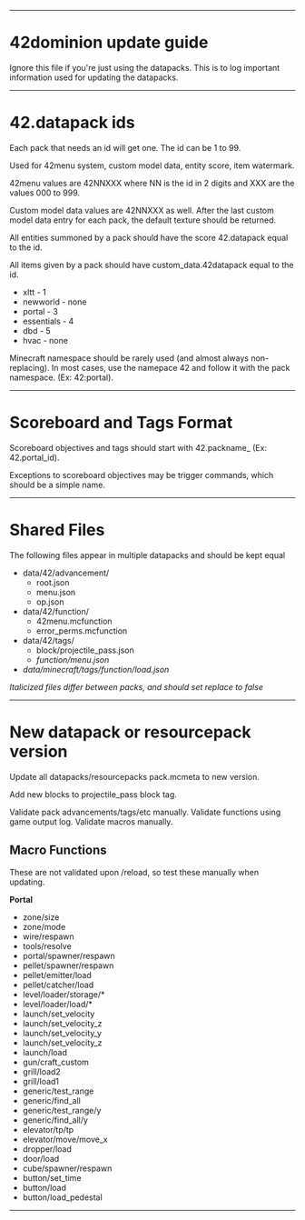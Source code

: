 ------------------------------------------------------------------------------------

# 42dominion update guide

Ignore this file if you're just using the datapacks.
This is to log important information used for updating the datapacks.

------------------------------------------------------------------------------------

# 42.datapack ids

Each pack that needs an id will get one. The id can be 1 to 99.

Used for 42menu system, custom model data, entity score, item watermark.

42menu values are 42NNXXX where NN is the id in 2 digits and XXX are the values 000 to 999.

Custom model data values are 42NNXXX as well. After the last custom model data entry for each pack,
the default texture should be returned.

All entities summoned by a pack should have the score 42.datapack equal to the id.

All items given by a pack should have custom_data.42datapack equal to the id.

+ xltt - 1
+ newworld - none
+ portal - 3
+ essentials - 4
+ dbd - 5
+ hvac - none

Minecraft namespace should be rarely used (and almost always non-replacing).
In most cases, use the namepace 42 and follow it with the pack namespace. (Ex: 42:portal).

------------------------------------------------------------------------------------

# Scoreboard and Tags Format

Scoreboard objectives and tags should start with 42.packname_ (Ex: 42.portal_id).

Exceptions to scoreboard objectives may be trigger commands, which should be a simple name.

------------------------------------------------------------------------------------

# Shared Files

The following files appear in multiple datapacks and should be kept equal

+ data/42/advancement/
    + root.json
    + menu.json
    + op.json
+ data/42/function/
    + 42menu.mcfunction
    + error_perms.mcfunction
+ data/42/tags/
    + block/projectile_pass.json
    + *function/menu.json*
+ *data/minecraft/tags/function/load.json*

*Italicized files differ between packs, and should set replace to false*

------------------------------------------------------------------------------------

# New datapack or resourcepack version

Update all datapacks/resourcepacks pack.mcmeta to new version.

Add new blocks to projectile_pass block tag.

Validate pack advancements/tags/etc manually.
Validate functions using game output log.
Validate macros manually.

## Macro Functions

These are not validated upon /reload, so test these manually when updating.

**Portal**

+ zone/size
+ zone/mode
+ wire/respawn
+ tools/resolve
+ portal/spawner/respawn
+ pellet/spawner/respawn
+ pellet/emitter/load
+ pellet/catcher/load
+ level/loader/storage/*
+ level/loader/load/*
+ launch/set_velocity
+ launch/set_velocity_z
+ launch/set_velocity_y
+ launch/set_velocity_z
+ launch/load
+ gun/craft_custom
+ grill/load2
+ grill/load1
+ generic/test_range
+ generic/find_all
+ generic/test_range/y
+ generic/find_all/y
+ elevator/tp/tp
+ elevator/move/move_x
+ dropper/load
+ door/load
+ cube/spawner/respawn
+ button/set_time
+ button/load
+ button/load_pedestal

------------------------------------------------------------------------------------